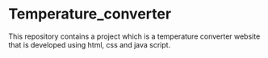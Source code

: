 # Temperature_converter
This repository contains a project which is a temperature converter website that is developed using html, css and java script.
